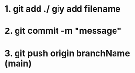 # 1. git add ./ giy add filename
# 2. git commit -m "message"
# 3. git push origin branchName (main)